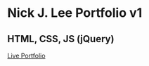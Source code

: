 Nick J. Lee Portfolio v1
==========================

## HTML, CSS, JS (jQuery)

[Live Portfolio](https://nicklee.dev)